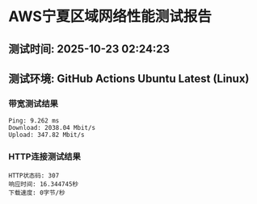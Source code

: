 # AWS宁夏区域网络性能测试报告
## 测试时间: 2025-10-23 02:24:23
## 测试环境: GitHub Actions Ubuntu Latest (Linux)

### 带宽测试结果
```
Ping: 9.262 ms
Download: 2038.04 Mbit/s
Upload: 347.82 Mbit/s
```

### HTTP连接测试结果
```
HTTP状态码: 307
响应时间: 16.344745秒
下载速度: 0字节/秒
```

